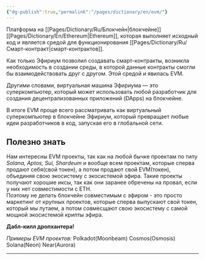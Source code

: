 ```yaml
---
{"dg-publish":true,"permalink":"/pages/dictionary/en/evm/"}
---
```



Платформа на [[Pages/Dictionary/Ru/Блокчейн\|блокчейне]] [[Pages/Dictionary/En/Ethereum\|Ethereum]], которая выполняет исходный код и является средой для функционирования [[Pages/Dictionary/Ru/Смарт-контракт\|смарт-контрактов]].

Как только Эфириум позволил создавать смарт-контракты, возникла необходимость в создании среды, в которой данные контракты смогли бы взаимодействовать друг с другом. Этой средой и явилась EVM.

Другими словами, виртуальная машина Эфириума — это суперкомпьютер, который может использовать любой разработчик для создания децентрализованных приложений (DApps) на блокчейне.

В итоге EVM проще всего рассматривать как виртуальный суперкомпьютер в блокчейне Эфириум, который превращает любые идеи разработчиков в код, запуская его в глобальной сети.

## Полезно знать

Нам интересны EVM проекты, так как на любой бычке проектам по типу _Solana, Aptos, Sui, Shardeum_ и вообще всем проектам, которые сперва продают себя(свой токен), а потом продают свой EVM(токен), объединяя свою экосистему с экосистемой эфира. Такие проекты получают хорошие иксы, так как они заранее обречены на провал, если у них нет совместимости с ETH.  
Поэтому не делать блокчейн совместимым с эфиром - это просто маркетинг от крупных проектов, которые сперва выпускают свой токен, который мы лутаем, а потом совмесщают свою экосистему с самой мощной экосистемой крипты эфира.

**Дабл-килл дропхантера!**

_Примеры EVM проектов:_ Polkadot(Moonbeam) Cosmos(Osmosis) Solana(Neon) Near(Aurora)

---
